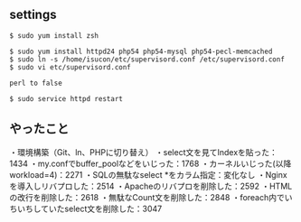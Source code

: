 ## settings

```
$ sudo yum install zsh

$ sudo yum install httpd24 php54 php54-mysql php54-pecl-memcached
$ sudo ln -s /home/isucon/etc/supervisord.conf /etc/supervisord.conf
$ sudo vi etc/supervisord.conf

perl to false

$ sudo service httpd restart
```

## やったこと
・環境構築（Git、ln、PHPに切り替え）
・select文を見てIndexを貼った：1434
・my.confでbuffer_poolなどをいじった：1768
・カーネルいじった(以降workload=4)：2271
・SQLの無駄なselect *をカラム指定：変化なし
・Nginxを導入しリバプロした：2514
・Apacheのリバプロを削除した：2592
・HTMLの改行を削除した：2618
・無駄なCount文を削除した：2848
・foreach内でいちいちしていたselect文を削除した：3047
